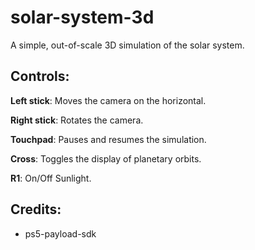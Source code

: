 # solar-system-3d

A simple, out-of-scale 3D simulation of the solar system.


## Controls:

**Left stick**: Moves the camera on the horizontal.

**Right stick**: Rotates the camera.

**Touchpad**: Pauses and resumes the simulation.

**Cross**: Toggles the display of planetary orbits.

**R1**: On/Off Sunlight.



## Credits:

- ps5-payload-sdk
